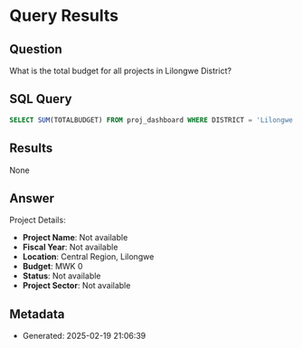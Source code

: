 # Query Results

## Question
What is the total budget for all projects in Lilongwe District?

## SQL Query
```sql
SELECT SUM(TOTALBUDGET) FROM proj_dashboard WHERE DISTRICT = 'Lilongwe'
```

## Results
None

## Answer
Project Details:
* **Project Name**: Not available
* **Fiscal Year**: Not available
* **Location**: Central Region, Lilongwe
* **Budget**: MWK 0
* **Status**: Not available
* **Project Sector**: Not available

## Metadata
- Generated: 2025-02-19 21:06:39
